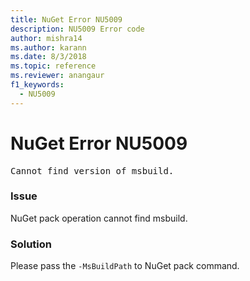 ```yaml
---
title: NuGet Error NU5009
description: NU5009 Error code
author: mishra14
ms.author: karann
ms.date: 8/3/2018
ms.topic: reference
ms.reviewer: anangaur
f1_keywords: 
  - NU5009
---
```


# NuGet Error NU5009
<pre>Cannot find version of msbuild.</pre>

### Issue

NuGet pack operation cannot find msbuild.


### Solution

Please pass the `-MsBuildPath` to NuGet pack command.

